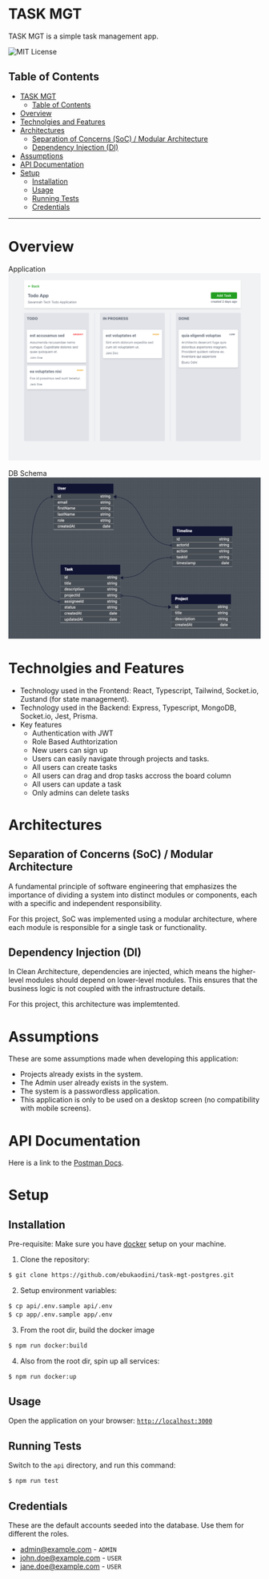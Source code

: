 # TASK MGT

TASK MGT is a simple task management app.

![MIT License][license-shield]

## Table of Contents

- [TASK MGT](#task-mgt)
  - [Table of Contents](#table-of-contents)
- [Overview](#overview)
- [Technolgies and Features](#technolgies-and-features)
- [Architectures](#architectures)
  - [Separation of Concerns (SoC) / Modular Architecture](#separation-of-concerns-soc--modular-architecture)
  - [Dependency Injection (DI)](#dependency-injection-di)
- [Assumptions](#assumptions)
- [API Documentation](#api-documentation)
- [Setup](#setup)
  - [Installation](#installation)
  - [Usage](#usage)
  - [Running Tests](#running-tests)
  - [Credentials](#credentials)

---

# Overview
Application
![alt Application](App.png)

DB Schema
![alt DB Schema](DbSchema.png)

# Technolgies and Features

- Technology used in the Frontend: React, Typescript, Tailwind, Socket.io, Zustand (for state management).
- Technology used in the Backend: Express, Typescript, MongoDB, Socket.io, Jest, Prisma.
- Key features
  - Authentication with JWT
  - Role Based Authtorization
  - New users can sign up
  - Users can easily navigate through projects and tasks.
  - All users can create tasks
  - All users can drag and drop tasks accross the board column
  - All users can update a task
  - Only admins can delete tasks

# Architectures

## Separation of Concerns (SoC) / Modular Architecture

A fundamental principle of software engineering that emphasizes the importance of dividing a system into distinct modules or components, each with a specific and independent responsibility.

For this project, SoC was implemented using a modular architecture, where each module is responsible for a single task or functionality.

## Dependency Injection (DI)

In Clean Architecture, dependencies are injected, which means the higher-level modules should depend on lower-level modules. This ensures that the business logic is not coupled with the infrastructure details.

For this project, this architecture was implemtented.

# Assumptions

These are some assumptions made when developing this application:

- Projects already exists in the system.
- The Admin user already exists in the system.
- The system is a passwordless application.
- This application is only to be used on a desktop screen (no compatibility with mobile screens).

# API Documentation

Here is a link to the [Postman Docs][postman].

# Setup

## Installation

Pre-requisite: Make sure you have [docker][dc] setup on your machine.

1. Clone the repository:

```bash
$ git clone https://github.com/ebukaodini/task-mgt-postgres.git
```

2. Setup environment variables:

```bash
$ cp api/.env.sample api/.env
$ cp app/.env.sample app/.env 
```

3. From the root dir, build the docker image

```bash
$ npm run docker:build
```

4. Also from the root dir, spin up all services:

```bash
$ npm run docker:up
```

## Usage

Open the application on your browser: [`http://localhost:3000`][app] 

## Running Tests

Switch to the `api` directory, and run this command:

```bash
$ npm run test
```

## Credentials

These are the default accounts seeded into the database. Use them for different the roles.

- admin@example.com - `ADMIN`
- john.doe@example.com - `USER`
- jane.doe@example.com - `USER`

[dc]: https://docs.docker.com/compose/
[app]: http://localhost:3000
[license-shield]: https://img.shields.io/github/license/ebukaodini/task-mgt-postgres.svg?style=flat-square
[postman]: https://documenter.getpostman.com/view/6884204/2sAXjRW9kH
